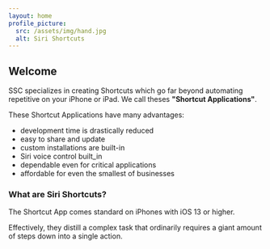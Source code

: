 ```yaml
---
layout: home
profile_picture:
  src: /assets/img/hand.jpg
  alt: Siri Shortcuts
---
```


## Welcome
SSC specializes in creating Shortcuts which go far beyond automating repetitive on your iPhone or iPad. We call theses **"Shortcut Applications"**. 

    
These Shortcut Applications have many advantages:
- development time is drastically reduced
- easy to share and update
- custom installations are built-in
- Siri voice control built_in
- dependable even for critical applications
- affordable for even the smallest of businesses


### What are Siri Shortcuts? 

The Shortcut App comes standard on iPhones with iOS 13 or higher.

Effectively, they distill a complex task that ordinarily requires a giant amount of steps down into a single action. 


